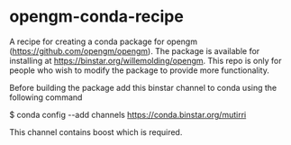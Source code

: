 opengm-conda-recipe
===================

A recipe for creating a conda package for opengm (https://github.com/opengm/opengm).
The package is available for installing at https://binstar.org/willemolding/opengm. This repo is only for people who wish to modify the package to provide more functionality.

Before building the package add this binstar channel to conda using the following command

$ conda config --add channels https://conda.binstar.org/mutirri

This channel contains boost which is required.


